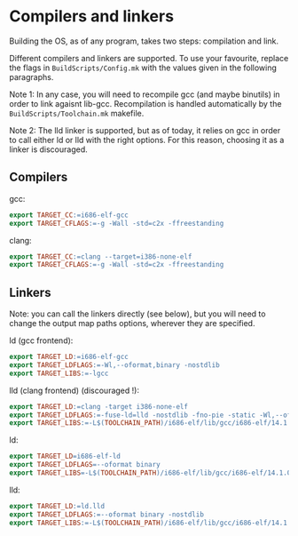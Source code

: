 # Compilers and linkers

Building the OS, as of any program, takes two steps: compilation and link.

Different compilers and linkers are supported. To use your favourite, replace the flags
in `BuildScripts/Config.mk` with the values given in the following paragraphs.

Note 1: In any case, you will need to recompile gcc (and maybe binutils) in order to link agaisnt lib-gcc.
Recompilation is handled automatically by the `BuildScripts/Toolchain.mk` makefile.

Note 2: The lld linker is supported, but as of today, it relies on gcc in order to call either ld or lld
with the right options. For this reason, choosing it as a linker is discouraged.

## Compilers

gcc:
```makefile
export TARGET_CC:=i686-elf-gcc
export TARGET_CFLAGS:=-g -Wall -std=c2x -ffreestanding
```

clang:
```makefile
export TARGET_CC:=clang --target=i386-none-elf
export TARGET_CFLAGS:=-g -Wall -std=c2x -ffreestanding
```

## Linkers

Note: you can call the linkers directly (see below), but you will need to change the output map paths options, wherever they are specified.

ld (gcc frontend):
```makefile
export TARGET_LD:=i686-elf-gcc
export TARGET_LDFLAGS:=-Wl,--oformat,binary -nostdlib
export TARGET_LIBS:=-lgcc
```

lld (clang frontend) (discouraged !):
```makefile
export TARGET_LD:=clang -target i386-none-elf
export TARGET_LDFLAGS:=-fuse-ld=lld -nostdlib -fno-pie -static -Wl,--oformat,binary,--build-id=none
export TARGET_LIBS:=-L$(TOOLCHAIN_PATH)/i686-elf/lib/gcc/i686-elf/14.1.0/ -lgcc
```

ld:
```makefile
export TARGET_LD=i686-elf-ld
export TARGET_LDFLAGS=--oformat binary
export TARGET_LIBS=-L$(TOOLCHAIN_PATH)/i686-elf/lib/gcc/i686-elf/14.1.0/ -lgcc
```

lld:
```makefile
export TARGET_LD:=ld.lld
export TARGET_LDFLAGS:=--oformat binary -nostdlib
export TARGET_LIBS:=-L$(TOOLCHAIN_PATH)/i686-elf/lib/gcc/i686-elf/14.1.0/ -lgcc
```
